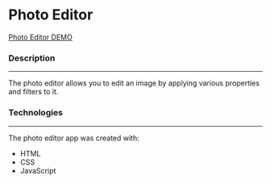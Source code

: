 # Photo Editor

[Photo Editor DEMO](https://anastasiyac.github.io/photo-editor/)


### Description
___________________________
The photo editor allows you to edit an image by applying various properties and filters to it.

### Technologies
____________________________
The photo editor app was created with:

+ HTML
+ CSS
+ JavaScript
